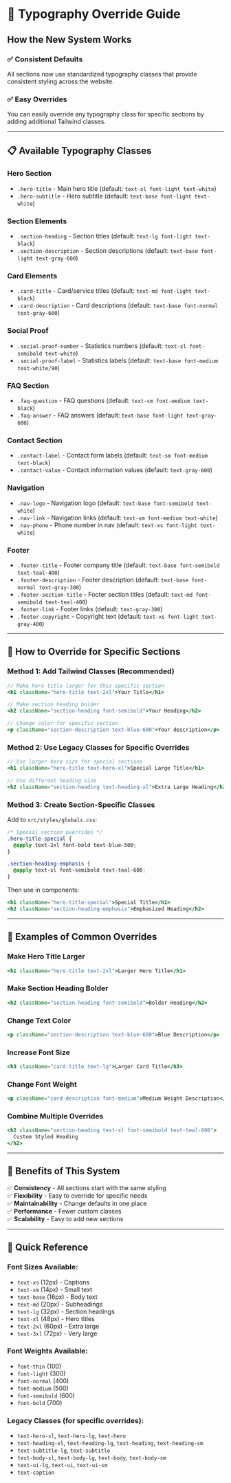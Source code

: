 # 🎨 Typography Override Guide

## **How the New System Works**

### **✅ Consistent Defaults**
All sections now use standardized typography classes that provide consistent styling across the website.

### **✅ Easy Overrides**
You can easily override any typography class for specific sections by adding additional Tailwind classes.

---

## **📋 Available Typography Classes**

### **Hero Section**
- `.hero-title` - Main hero title (default: `text-xl font-light text-white`)
- `.hero-subtitle` - Hero subtitle (default: `text-base font-light text-white`)

### **Section Elements**
- `.section-heading` - Section titles (default: `text-lg font-light text-black`)
- `.section-description` - Section descriptions (default: `text-base font-light text-gray-600`)

### **Card Elements**
- `.card-title` - Card/service titles (default: `text-md font-light text-black`)
- `.card-description` - Card descriptions (default: `text-base font-normal text-gray-600`)

### **Social Proof**
- `.social-proof-number` - Statistics numbers (default: `text-xl font-semibold text-white`)
- `.social-proof-label` - Statistics labels (default: `text-base font-medium text-white/90`)

### **FAQ Section**
- `.faq-question` - FAQ questions (default: `text-sm font-medium text-black`)
- `.faq-answer` - FAQ answers (default: `text-base font-light text-gray-600`)

### **Contact Section**
- `.contact-label` - Contact form labels (default: `text-sm font-medium text-black`)
- `.contact-value` - Contact information values (default: `text-gray-600`)

### **Navigation**
- `.nav-logo` - Navigation logo (default: `text-base font-semibold text-white`)
- `.nav-link` - Navigation links (default: `text-sm font-medium text-white`)
- `.nav-phone` - Phone number in nav (default: `text-xs font-light text-white`)

### **Footer**
- `.footer-title` - Footer company title (default: `text-base font-semibold text-teal-400`)
- `.footer-description` - Footer description (default: `text-base font-normal text-gray-300`)
- `.footer-section-title` - Footer section titles (default: `text-md font-semibold text-teal-400`)
- `.footer-link` - Footer links (default: `text-gray-300`)
- `.footer-copyright` - Copyright text (default: `text-xs font-light text-gray-400`)

---

## **🔧 How to Override for Specific Sections**

### **Method 1: Add Tailwind Classes (Recommended)**
```jsx
// Make hero title larger for this specific section
<h1 className="hero-title text-2xl">Your Title</h1>

// Make section heading bolder
<h2 className="section-heading font-semibold">Your Heading</h2>

// Change color for specific section
<p className="section-description text-blue-600">Your description</p>
```

### **Method 2: Use Legacy Classes for Specific Overrides**
```jsx
// Use larger hero size for special sections
<h1 className="hero-title text-hero-xl">Special Large Title</h1>

// Use different heading size
<h2 className="section-heading text-heading-xl">Extra Large Heading</h2>
```

### **Method 3: Create Section-Specific Classes**
Add to `src/styles/globals.css`:
```css
/* Special section overrides */
.hero-title-special {
  @apply text-2xl font-bold text-blue-500;
}

.section-heading-emphasis {
  @apply text-xl font-semibold text-teal-600;
}
```

Then use in components:
```jsx
<h1 className="hero-title-special">Special Title</h1>
<h2 className="section-heading-emphasis">Emphasized Heading</h2>
```

---

## **📝 Examples of Common Overrides**

### **Make Hero Title Larger**
```jsx
<h1 className="hero-title text-2xl">Larger Hero Title</h1>
```

### **Make Section Heading Bolder**
```jsx
<h2 className="section-heading font-semibold">Bolder Heading</h2>
```

### **Change Text Color**
```jsx
<p className="section-description text-blue-600">Blue Description</p>
```

### **Increase Font Size**
```jsx
<h3 className="card-title text-lg">Larger Card Title</h3>
```

### **Change Font Weight**
```jsx
<p className="card-description font-medium">Medium Weight Description</p>
```

### **Combine Multiple Overrides**
```jsx
<h2 className="section-heading text-xl font-semibold text-teal-600">
  Custom Styled Heading
</h2>
```

---

## **🎯 Benefits of This System**

✅ **Consistency** - All sections start with the same styling  
✅ **Flexibility** - Easy to override for specific needs  
✅ **Maintainability** - Change defaults in one place  
✅ **Performance** - Fewer custom classes  
✅ **Scalability** - Easy to add new sections  

---

## **🚀 Quick Reference**

### **Font Sizes Available:**
- `text-xs` (12px) - Captions
- `text-sm` (14px) - Small text
- `text-base` (16px) - Body text
- `text-md` (20px) - Subheadings
- `text-lg` (32px) - Section headings
- `text-xl` (48px) - Hero titles
- `text-2xl` (60px) - Extra large
- `text-3xl` (72px) - Very large

### **Font Weights Available:**
- `font-thin` (100)
- `font-light` (300)
- `font-normal` (400)
- `font-medium` (500)
- `font-semibold` (600)
- `font-bold` (700)

### **Legacy Classes (for specific overrides):**
- `text-hero-xl`, `text-hero-lg`, `text-hero`
- `text-heading-xl`, `text-heading-lg`, `text-heading`, `text-heading-sm`
- `text-subtitle-lg`, `text-subtitle`
- `text-body-xl`, `text-body-lg`, `text-body`, `text-body-sm`
- `text-ui-lg`, `text-ui`, `text-ui-sm`
- `text-caption` 